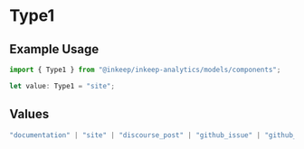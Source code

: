 # Type1

## Example Usage

```typescript
import { Type1 } from "@inkeep/inkeep-analytics/models/components";

let value: Type1 = "site";
```

## Values

```typescript
"documentation" | "site" | "discourse_post" | "github_issue" | "github_discussion" | "stackoverflow_question" | "discord_forum_post" | "discord_message" | "custom_question_answer"
```
